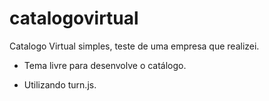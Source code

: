 # catalogovirtual

Catalogo Virtual simples, teste de uma empresa que realizei.

- Tema livre para desenvolve o catálogo.

* Utilizando turn.js.
